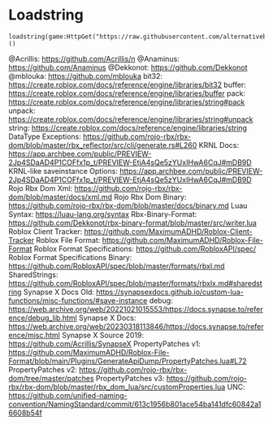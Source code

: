 # Loadstring

```luau
loadstring(game:HttpGet("https://raw.githubusercontent.com/alternativebyte/UniversalSynSaveInstance/main/loadstring.luau",true))()
```


@Acrillis: https://github.com/Acrillis/n
@Anaminus: https://github.com/Anaminus
@Dekkonot: https://github.com/Dekkonot
@mblouka: https://github.com/mblouka
bit32: https://create.roblox.com/docs/reference/engine/libraries/bit32
buffer: https://create.roblox.com/docs/reference/engine/libraries/buffer
pack: https://create.roblox.com/docs/reference/engine/libraries/string#pack
unpack: https://create.roblox.com/docs/reference/engine/libraries/string#unpack
string: https://create.roblox.com/docs/reference/engine/libraries/string
DataType Exceptions: https://github.com/rojo-rbx/rbx-dom/blob/master/rbx_reflector/src/cli/generate.rs#L260
KRNL Docs: https://app.archbee.com/public/PREVIEW-2Jp4SDaAD4P1COFfx1p_t/PREVIEW-EtjA4sQe5zYUxIHwA6CqJ#mDB9D
KRNL-like saveinstance Options: https://app.archbee.com/public/PREVIEW-2Jp4SDaAD4P1COFfx1p_t/PREVIEW-EtjA4sQe5zYUxIHwA6CqJ#mDB9D
Rojo Rbx Dom Xml: https://github.com/rojo-rbx/rbx-dom/blob/master/docs/xml.md
Rojo Rbx Dom Binary: https://github.com/rojo-rbx/rbx-dom/blob/master/docs/binary.md
Luau Syntax: https://luau-lang.org/syntax
Rbx-Binary-Format: https://github.com/Dekkonot/rbx-binary-format/blob/master/src/writer.lua
Roblox Client Tracker: https://github.com/MaximumADHD/Roblox-Client-Tracker
Roblox File Format: https://github.com/MaximumADHD/Roblox-File-Format
Roblox Format Specifications: https://github.com/RobloxAPI/spec/
Roblox Format Specifications Binary: https://github.com/RobloxAPI/spec/blob/master/formats/rbxl.md
SharedStrings: https://github.com/RobloxAPI/spec/blob/master/formats/rbxlx.md#sharedstring
Synapse X Docs Old: https://synapsexdocs.github.io/custom-lua-functions/misc-functions/#save-instance
debug: https://web.archive.org/web/20221021015553/https://docs.synapse.to/reference/debug_lib.html
Synapse X Docs: https://web.archive.org/web/20230318113846/https://docs.synapse.to/reference/misc.html
Synapse X Source 2019: https://github.com/Acrillis/SynapseX
PropertyPatches v1: https://github.com/MaximumADHD/Roblox-File-Format/blob/main/Plugins/GenerateApiDump/PropertyPatches.lua#L72
PropertyPatches v2: https://github.com/rojo-rbx/rbx-dom/tree/master/patches
PropertyPatches v3: https://github.com/rojo-rbx/rbx-dom/blob/master/rbx_dom_lua/src/customProperties.lua
UNC: https://github.com/unified-naming-convention/NamingStandard/commit/613c1956b801ace54ba141dfc60842a16608b54f

